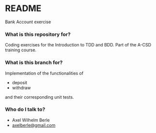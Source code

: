 # README #

Bank Account exercise

### What is this repository for? ###

Coding exercises for the Introduction to TDD and BDD.
Part of the A-CSD training course.

### What is this branch for? ###

Implementation of the functionalities of
* deposit
* withdraw

and their corresponding unit tests.

### Who do I talk to? ###

* Axel Wilhelm Berle
* axelberle@gmail.com


